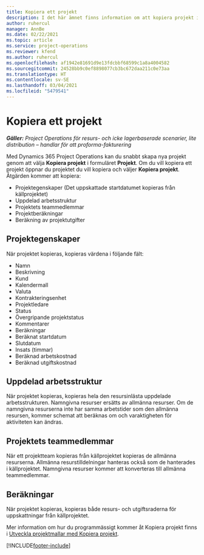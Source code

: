 ```yaml
---
title: Kopiera ett projekt
description: I det här ämnet finns information om att kopiera projekt i Dynamics 365 Project Operations.
author: ruhercul
manager: AnnBe
ms.date: 02/22/2021
ms.topic: article
ms.service: project-operations
ms.reviewer: kfend
ms.author: ruhercul
ms.openlocfilehash: af1942e81691d9e13fdcbbf68599c1a8a4004582
ms.sourcegitcommit: 24528bb9c0ef8898077cb3bc672daa211c0e73aa
ms.translationtype: HT
ms.contentlocale: sv-SE
ms.lasthandoff: 03/04/2021
ms.locfileid: "5479541"
---
```

# <a name="copy-a-project"></a>Kopiera ett projekt

_**Gäller:** Project Operations för resurs- och icke lagerbaserade scenarier, lite distribution – handlar för att proforma-fakturering_

Med Dynamics 365 Project Operations kan du snabbt skapa nya projekt genom att välja **Kopiera projekt** i formuläret **Projekt**. Om du vill kopiera ett projekt öppnar du projektet du vill kopiera och väljer **Kopiera projekt**. Åtgärden kommer att kopiera:

- Projektegenskaper (Det uppskattade startdatumet kopieras från källprojektet)
- Uppdelad arbetsstruktur
- Projektets teammedlemmar
- Projektberäkningar
- Beräkning av projektutgifter

## <a name="project-properties"></a>Projektegenskaper

När projektet kopieras, kopieras värdena i följande fält:

- Namn
- Beskrivning
- Kund
- Kalendermall
- Valuta
- Kontrakteringsenhet
- Projektledare
- Status
- Övergripande projektstatus
- Kommentarer
- Beräkningar
- Beräknat startdatum
- Slutdatum
- Insats (timmar)
- Beräknad arbetskostnad
- Beräknad utgiftskostnad

## <a name="work-breakdown-structure"></a>Uppdelad arbetsstruktur

När projektet kopieras, kopieras hela den resursinlästa uppdelade arbetsstrukturen. Namngivna resurser ersätts av allmänna resurser. Om de namngivna resurserna inte har samma arbetstider som den allmänna resursen, kommer schemat att beräknas om och varaktigheten för aktiviteten kan ändras.

## <a name="project-team-members"></a>Projektets teammedlemmar

När ett projektteam kopieras från källprojektet kopieras de allmänna resurserna. Allmänna resurstilldelningar hanteras också som de hanterades i källprojektet. Namngivna resurser kommer att konverteras till allmänna teammedlemmar.

## <a name="estimates"></a>Beräkningar

När projektet kopieras, kopieras både resurs- och utgiftsraderna för uppskattningar från källprojektet. 

Mer information om hur du programmässigt kommer åt Kopiera projekt finns i [Utveckla projektmallar med Kopiera projekt](dev-copy-project.md).


[!INCLUDE[footer-include](../includes/footer-banner.md)]
